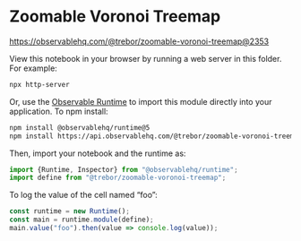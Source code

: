 # Zoomable Voronoi Treemap

https://observablehq.com/@trebor/zoomable-voronoi-treemap@2353

View this notebook in your browser by running a web server in this folder. For
example:

~~~sh
npx http-server
~~~

Or, use the [Observable Runtime](https://github.com/observablehq/runtime) to
import this module directly into your application. To npm install:

~~~sh
npm install @observablehq/runtime@5
npm install https://api.observablehq.com/@trebor/zoomable-voronoi-treemap@2353.tgz?v=3
~~~

Then, import your notebook and the runtime as:

~~~js
import {Runtime, Inspector} from "@observablehq/runtime";
import define from "@trebor/zoomable-voronoi-treemap";
~~~

To log the value of the cell named “foo”:

~~~js
const runtime = new Runtime();
const main = runtime.module(define);
main.value("foo").then(value => console.log(value));
~~~
